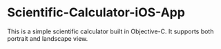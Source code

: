 # Scientific-Calculator-iOS-App
This is a simple scientific calculator built in Objective-C. It supports both portrait and landscape view.
